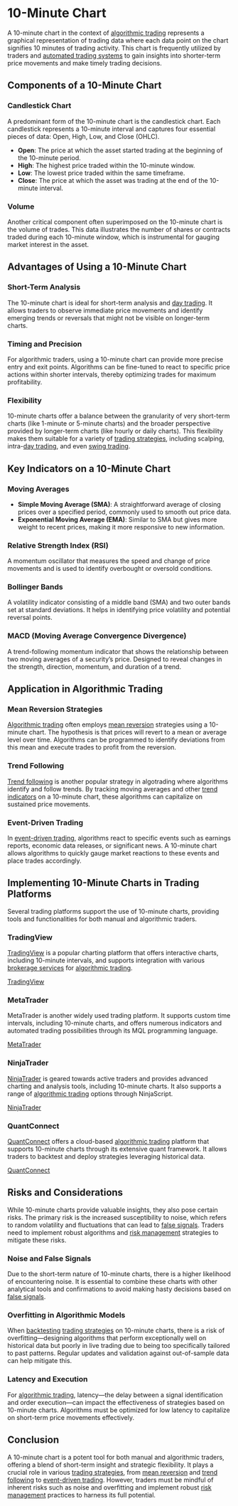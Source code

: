 # 10-Minute Chart

A 10-minute chart in the context of [algorithmic trading](../a/algorithmic_trading.md) represents a graphical representation of trading data where each data point on the chart signifies 10 minutes of trading activity. This chart is frequently utilized by traders and [automated trading systems](../a/automated_trading_systems.md) to gain insights into shorter-term price movements and make timely trading decisions.

## Components of a 10-Minute Chart

### Candlestick Chart

A predominant form of the 10-minute chart is the candlestick chart. Each candlestick represents a 10-minute interval and captures four essential pieces of data: Open, High, Low, and Close (OHLC). 

- **Open**: The price at which the asset started trading at the beginning of the 10-minute period.
- **High**: The highest price traded within the 10-minute window.
- **Low**: The lowest price traded within the same timeframe.
- **Close**: The price at which the asset was trading at the end of the 10-minute interval.

### Volume

Another critical component often superimposed on the 10-minute chart is the volume of trades. This data illustrates the number of shares or contracts traded during each 10-minute window, which is instrumental for gauging market interest in the asset.

## Advantages of Using a 10-Minute Chart

### Short-Term Analysis

The 10-minute chart is ideal for short-term analysis and [day trading](../d/day_trading.md). It allows traders to observe immediate price movements and identify emerging trends or reversals that might not be visible on longer-term charts.

### Timing and Precision

For algorithmic traders, using a 10-minute chart can provide more precise entry and exit points. Algorithms can be fine-tuned to react to specific price actions within shorter intervals, thereby optimizing trades for maximum profitability.

### Flexibility

10-minute charts offer a balance between the granularity of very short-term charts (like 1-minute or 5-minute charts) and the broader perspective provided by longer-term charts (like hourly or daily charts). This flexibility makes them suitable for a variety of [trading strategies](../t/trading_strategies.md), including scalping, intra-[day trading](../d/day_trading.md), and even [swing trading](../s/swing_trading.md).

## Key Indicators on a 10-Minute Chart

### Moving Averages

- **Simple Moving Average (SMA)**: A straightforward average of closing prices over a specified period, commonly used to smooth out price data.
- **Exponential Moving Average (EMA)**: Similar to SMA but gives more weight to recent prices, making it more responsive to new information.

### Relative Strength Index (RSI)
A momentum oscillator that measures the speed and change of price movements and is used to identify overbought or oversold conditions.

### Bollinger Bands
A volatility indicator consisting of a middle band (SMA) and two outer bands set at standard deviations. It helps in identifying price volatility and potential reversal points.

### MACD (Moving Average Convergence Divergence)
A trend-following momentum indicator that shows the relationship between two moving averages of a security’s price. Designed to reveal changes in the strength, direction, momentum, and duration of a trend.

## Application in Algorithmic Trading

### Mean Reversion Strategies

[Algorithmic trading](../a/algorithmic_trading.md) often employs [mean reversion](../m/mean_reversion.md) strategies using a 10-minute chart. The hypothesis is that prices will revert to a mean or average level over time. Algorithms can be programmed to identify deviations from this mean and execute trades to profit from the reversion.

### Trend Following

[Trend following](../t/trend_following.md) is another popular strategy in algotrading where algorithms identify and follow trends. By tracking moving averages and other [trend indicators](../t/trend_indicators.md) on a 10-minute chart, these algorithms can capitalize on sustained price movements.

### Event-Driven Trading

In [event-driven trading](../e/event-driven_trading.md), algorithms react to specific events such as earnings reports, economic data releases, or significant news. A 10-minute chart allows algorithms to quickly gauge market reactions to these events and place trades accordingly.

## Implementing 10-Minute Charts in Trading Platforms

Several trading platforms support the use of 10-minute charts, providing tools and functionalities for both manual and algorithmic traders.

### TradingView

[TradingView](../t/tradingview.md) is a popular charting platform that offers interactive charts, including 10-minute intervals, and supports integration with various [brokerage services](../b/brokerage_services.md) for [algorithmic trading](../a/algorithmic_trading.md).

[TradingView](https://www.tradingview.com)

### MetaTrader

MetaTrader is another widely used trading platform. It supports custom time intervals, including 10-minute charts, and offers numerous indicators and automated trading possibilities through its MQL programming language.

[MetaTrader](https://www.metatrader4.com)

### NinjaTrader

[NinjaTrader](../n/ninjatrader.md) is geared towards active traders and provides advanced charting and analysis tools, including 10-minute charts. It also supports a range of [algorithmic trading](../a/algorithmic_trading.md) options through NinjaScript.

[NinjaTrader](https://www.ninjatrader.com)

### QuantConnect

[QuantConnect](../q/quantconnect.md) offers a cloud-based [algorithmic trading](../a/algorithmic_trading.md) platform that supports 10-minute charts through its extensive quant framework. It allows traders to backtest and deploy strategies leveraging historical data.

[QuantConnect](https://www.quantconnect.com)

## Risks and Considerations

While 10-minute charts provide valuable insights, they also pose certain risks. The primary risk is the increased susceptibility to noise, which refers to random volatility and fluctuations that can lead to [false signals](../f/false_signals_in_trading.md). Traders need to implement robust algorithms and [risk management](../r/risk_management.md) strategies to mitigate these risks.

### Noise and False Signals

Due to the short-term nature of 10-minute charts, there is a higher likelihood of encountering noise. It is essential to combine these charts with other analytical tools and confirmations to avoid making hasty decisions based on [false signals](../f/false_signals_in_trading.md).

### Overfitting in Algorithmic Models

When [backtesting](../b/backtesting.md) [trading strategies](../t/trading_strategies.md) on 10-minute charts, there is a risk of overfitting—designing algorithms that perform exceptionally well on historical data but poorly in live trading due to being too specifically tailored to past patterns. Regular updates and validation against out-of-sample data can help mitigate this.

### Latency and Execution

For [algorithmic trading](../a/algorithmic_trading.md), latency—the delay between a signal identification and order execution—can impact the effectiveness of strategies based on 10-minute charts. Algorithms must be optimized for low latency to capitalize on short-term price movements effectively.

## Conclusion

A 10-minute chart is a potent tool for both manual and algorithmic traders, offering a blend of short-term insight and strategic flexibility. It plays a crucial role in various [trading strategies](../t/trading_strategies.md), from [mean reversion](../m/mean_reversion.md) and [trend following](../t/trend_following.md) to [event-driven trading](../e/event-driven_trading.md). However, traders must be mindful of inherent risks such as noise and overfitting and implement robust [risk management](../r/risk_management.md) practices to harness its full potential.
